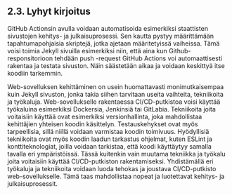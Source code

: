 ## 2.3. Lyhyt kirjoitus 

GitHub Actionsin avulla voidaan automatisoida esimerkiksi staattisten sivustojen kehitys- ja julkaisuprosessi. Sen kautta pystyy määrittämään tapahtumapohjaisia skriptejä, jotka ajetaan määritetyissä vaiheissa. Tämä voisi toimia Jekyll sivuilla esimerkiksi niin, että aina kun Github-responsitorioon tehdään push -request GitHub Actions voi automaattisesti rakentaa ja testata sivuston. Näin säästetään aikaa ja voidaan keskittyä itse koodiin tarkemmin. 

Web-sovelluksen kehittäminen on usein huomattavasti monimutkaisempaa kuin Jekyll sivuston, jonka takia siihen tarvitaan useita vaihteita, tekniikoita ja työkaluja. Web-sovellukselle rakentaessa CI/CD-putkistoa voisi käyttää työkaluina esimerkiksi Dockersia, Jenkinsiä tai GitLabia. Tekniikoita joita voitaisiin käyttää ovat esimerkiksi versionhallinta, joka mahdollistaa kehittäjien yhteisen koodin käsittelyn. Testauskehykset ovat myös tarpeellisia, sillä niillä voidaan varmistaa koodin toimivuus. Hyödyllisiä tekniikoita ovat myös koodin laadun tarkastus ohjelmat, kuten ESLint ja konttiteknologiat, joilla voidaan tarkistaa, että koodi käyttäytyy samalla tavalla eri ympäristöissä. Tässä kuitenkin vain muutama tekniikka ja työkalu joita voitaisiin käyttää CI/CD-putkiston rakentamiseksi. Yhdistämällä eri työkaluja ja tekniikoita voidaan luoda tehokas ja joustava CI/CD-putkisto web-sovellukselle. Tämä taas mahdollistaa nopeat ja luotettavat kehitys- ja julkaisuprosessit. 


